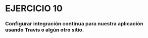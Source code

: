 # EJERCICIO 10

### Configurar integración continua para nuestra aplicación usando Travis o algún otro sitio.
